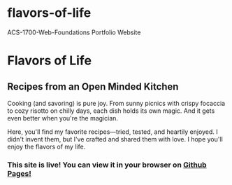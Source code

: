 # flavors-of-life

ACS-1700-Web-Foundations Portfolio Website

<h1>Flavors of Life</h1>
<h2>Recipes from an Open Minded Kitchen</h2>
<p>
  Cooking (and savoring) is pure joy. From sunny picnics with crispy
  focaccia to cozy risotto on chilly days, each dish holds its own magic.
  And it gets even better when you're the magician.
</p>
<p>
  Here, you'll find my favorite recipes—tried, tested, and heartily
  enjoyed. I didn't invent them, but I've crafted and shared them with
  love. I hope you'll enjoy the flavors of my life.
</p>

<h3>This site is live! You can view it in your browser on <a href="https://mikeygough.github.io/flavors-of-life/">Github Pages!</a></h3>